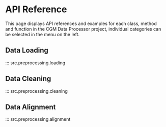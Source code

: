 # API Reference

This page displays API references and examples for each class, method and function in
the CGM Data Processor project, individual categories can be selected in the menu on 
the left.

## Data Loading
::: src.preprocessing.loading
## Data Cleaning
::: src.preprocessing.cleaning
## Data Alignment
::: src.preprocessing.alignment
